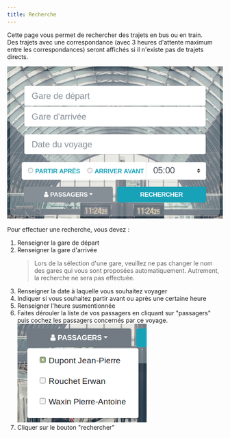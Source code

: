 ```yaml
---
title: Recherche
---
```


Cette page vous permet de rechercher des trajets en bus ou en train.  
Des trajets avec une correspondance (avec 3 heures d'attente maximum entre les correspondances) seront affichés si il n'existe pas de trajets directs.

![search](img/search/search.png)

Pour effectuer une recherche, vous devez :
1. Renseigner la gare de départ
2. Renseigner la gare d'arrivée  
   > Lors de la sélection d'une gare, veuillez ne pas changer le nom des gares qui vous sont proposées automatiquement. Autrement, la recherche ne sera pas effectuée.
3. Renseigner la date à laquelle vous souhaitez voyager
4. Indiquer si vous souhaitez partir avant ou après une certaine heure
5. Renseigner l'heure susmentionnée
6. Faites dérouler la liste de vos passagers en cliquant sur "passagers" puis cochez les passagers concernés par ce voyage.  
   ![image_unique_passager](img/search/search_passagers.png)
7. Cliquer sur le bouton "rechercher"
